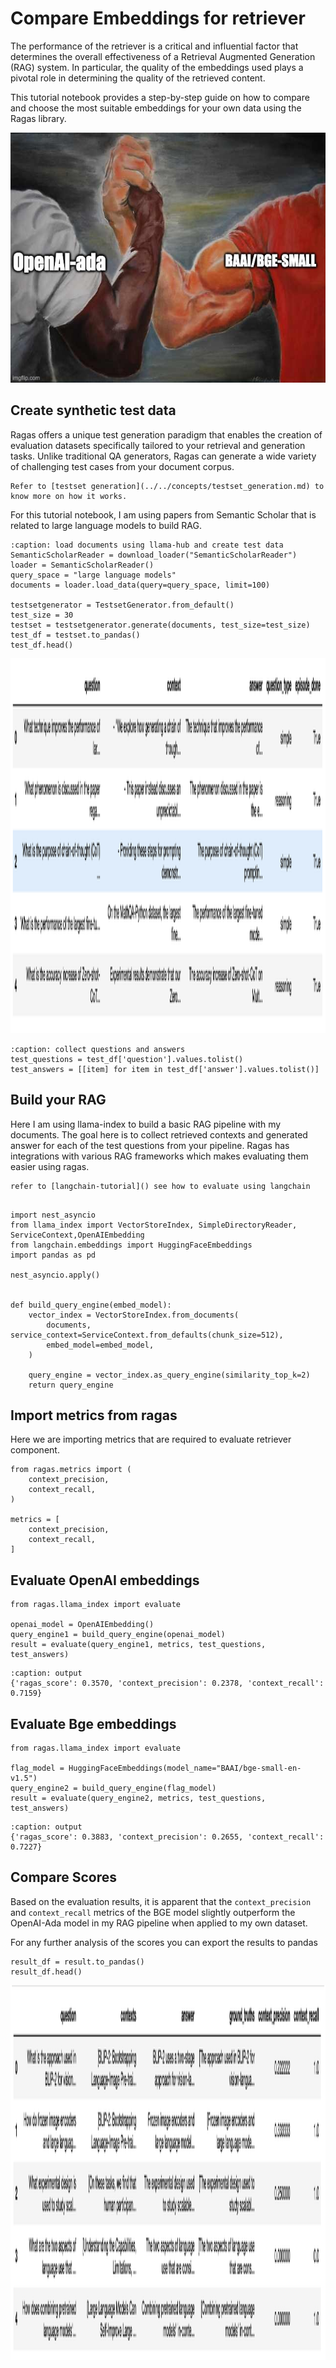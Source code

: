# Compare Embeddings for retriever


The performance of the retriever is a critical and influential factor that determines the overall effectiveness of a Retrieval Augmented Generation (RAG) system. In particular, the quality of the embeddings used plays a pivotal role in determining the quality of the retrieved content.

This tutorial notebook provides a step-by-step guide on how to compare and choose the most suitable embeddings for your own data using the Ragas library.

<p align="center">
<img src="../../_static/imgs/compare-embeddings.jpeg" alt="compare-embeddings" width="600" height="400" />
</p>


## Create synthetic test data 


Ragas offers a unique test generation paradigm that enables the creation of evaluation datasets specifically tailored to your retrieval and generation tasks. Unlike traditional QA generators, Ragas can generate a wide variety of challenging test cases from your document corpus.

```{seealso}
Refer to [testset generation](../../concepts/testset_generation.md) to know more on how it works.
```

For this tutorial notebook, I am using papers from Semantic Scholar that is related to large language models to build RAG.

```{code-block} python
:caption: load documents using llama-hub and create test data
SemanticScholarReader = download_loader("SemanticScholarReader")
loader = SemanticScholarReader()
query_space = "large language models"
documents = loader.load_data(query=query_space, limit=100)

testsetgenerator = TestsetGenerator.from_default()
test_size = 30
testset = testsetgenerator.generate(documents, test_size=test_size)
test_df = testset.to_pandas()
test_df.head()
```

<p align="left">
<img src="../../_static/imgs/testset_output.png" alt="test-outputs" width="800" height="600" />
</p>

```{code-block} python
:caption: collect questions and answers
test_questions = test_df['question'].values.tolist()
test_answers = [[item] for item in test_df['answer'].values.tolist()]
```


## Build your RAG

Here I am using llama-index to build a basic RAG pipeline with my documents. The goal here is to collect retrieved contexts and generated answer for each of the test questions from your pipeline. Ragas has integrations with various RAG frameworks which makes evaluating them easier using ragas.

```{note}
refer to [langchain-tutorial]() see how to evaluate using langchain
```

```{code-block} python

import nest_asyncio
from llama_index import VectorStoreIndex, SimpleDirectoryReader, ServiceContext,OpenAIEmbedding
from langchain.embeddings import HuggingFaceEmbeddings
import pandas as pd

nest_asyncio.apply()


def build_query_engine(embed_model):
    vector_index = VectorStoreIndex.from_documents(
        documents, service_context=ServiceContext.from_defaults(chunk_size=512),
        embed_model=embed_model,
    )

    query_engine = vector_index.as_query_engine(similarity_top_k=2)
    return query_engine
```

## Import metrics from ragas

Here we are importing metrics that are required to evaluate retriever component.

```{code-block} python
from ragas.metrics import (
    context_precision,
    context_recall,
)

metrics = [
    context_precision,
    context_recall,
]
```

## Evaluate OpenAI embeddings

```{code-block} python
from ragas.llama_index import evaluate

openai_model = OpenAIEmbedding()
query_engine1 = build_query_engine(openai_model)
result = evaluate(query_engine1, metrics, test_questions, test_answers)
```

```{code-block}
:caption: output
{'ragas_score': 0.3570, 'context_precision': 0.2378, 'context_recall': 0.7159}
```

## Evaluate Bge embeddings

```{code-block} python
from ragas.llama_index import evaluate

flag_model = HuggingFaceEmbeddings(model_name="BAAI/bge-small-en-v1.5")
query_engine2 = build_query_engine(flag_model)
result = evaluate(query_engine2, metrics, test_questions, test_answers)
```

```{code-block}
:caption: output
{'ragas_score': 0.3883, 'context_precision': 0.2655, 'context_recall': 0.7227}

```

## Compare Scores

Based on the evaluation results, it is apparent that the `context_precision` and `context_recall` metrics of the BGE model slightly outperform the OpenAI-Ada model in my RAG pipeline when applied to my own dataset. 

For any further analysis of the scores you can export the results to pandas

```{code-block} python
result_df = result.to_pandas()
result_df.head()
```

<p align="left">
<img src="../../_static/imgs/compare-emb-results.png" alt="results" width="800" height="600" />
</p>